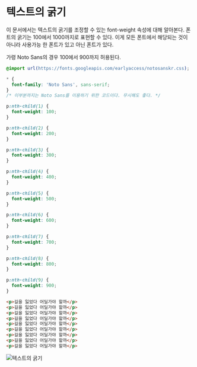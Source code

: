 # 텍스트의 굵기
이 문서에서는 텍스트의 굵기를 조정할 수 있는 font-weight 속성에 대해 알아본다. 폰트의 굵기는 100에서 1000까지로 표현할 수 있다. 이게 모든 폰트에서 해당되는 것이 아니라 사용가능 한 폰트가 있고 아닌 폰트가 있다.

가령 Noto Sans의 경우 100에서 900까지 허용된다.

```css
@import url(https://fonts.googleapis.com/earlyaccess/notosanskr.css);

* {
  font-family: 'Noto Sans', sans-serif;
}
/* 이부분까지는 Noto Sans를 이용하기 위한 코드이다. 무시해도 좋다. */

p:nth-child(1) {
  font-weight: 100;
}

p:nth-child(2) {
  font-weight: 200;
}

p:nth-child(3) {
  font-weight: 300;
}

p:nth-child(4) {
  font-weight: 400;
}

p:nth-child(5) {
  font-weight: 500;
}

p:nth-child(6) {
  font-weight: 600;
}

p:nth-child(7) {
  font-weight: 700;
}

p:nth-child(8) {
  font-weight: 800;
}

p:nth-child(9) {
  font-weight: 900;
}
```

```html
<p>길을 잃었다 어딜가야 할까</p>
<p>길을 잃었다 어딜가야 할까</p>
<p>길을 잃었다 어딜가야 할까</p>
<p>길을 잃었다 어딜가야 할까</p>
<p>길을 잃었다 어딜가야 할까</p>
<p>길을 잃었다 어딜가야 할까</p>
<p>길을 잃었다 어딜가야 할까</p>
<p>길을 잃었다 어딜가야 할까</p>
<p>길을 잃었다 어딜가야 할까</p>
```

![텍스트의 굵기](https://drive.google.com/uc?export=view&id=1oNSBfBpPVdKJ6AM4Mah6HvB-EKDwmXEB)